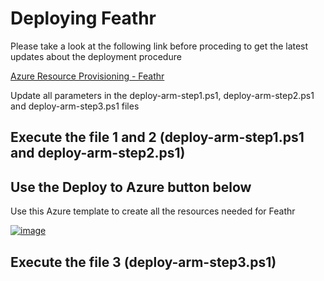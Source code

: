 # Deploying Feathr

Please take a look at the following link before proceding to get the latest updates about the deployment procedure

[Azure Resource Provisioning - Feathr](https://feathr-ai.github.io/feathr/how-to-guides/azure-deployment-arm.html)

Update all parameters in the deploy-arm-step1.ps1, deploy-arm-step2.ps1 and deploy-arm-step3.ps1 files

## Execute the file 1 and 2 (deploy-arm-step1.ps1 and deploy-arm-step2.ps1)

## Use the Deploy to Azure button below

Use this Azure template to create all the resources needed for Feathr

[![image](https://user-images.githubusercontent.com/31459994/191636918-9f04526c-a2cc-4ae5-9561-fe522f1aa37d.png)](https://portal.azure.com/#create/Microsoft.Template/uri/https%3A%2F%2Fraw.githubusercontent.com%2Ffeathr-ai%2Ffeathr%2Fmain%2Fdocs%2Fhow-to-guides%2Fazure_resource_provision.json)

## Execute the file 3 (deploy-arm-step3.ps1)
